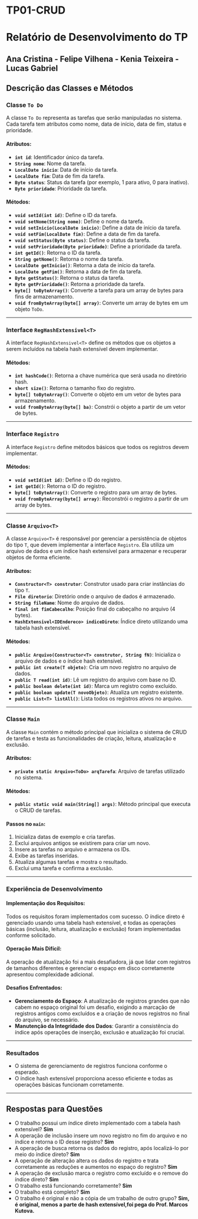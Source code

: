 # TP01-CRUD

# Relatório de Desenvolvimento do TP
## Ana Cristina - Felipe Vilhena - Kenia Teixeira - Lucas Gabriel

## Descrição das Classes e Métodos

### Classe `To Do`

A classe `To Do` representa as tarefas que serão manipuladas no sistema. Cada tarefa tem atributos como nome, data de início, data de fim, status e prioridade.

#### Atributos:
- **`int id`**: Identificador único da tarefa.
- **`String nome`**: Nome da tarefa.
- **`LocalDate inicio`**: Data de início da tarefa.
- **`LocalDate fim`**: Data de fim da tarefa.
- **`Byte status`**: Status da tarefa (por exemplo, 1 para ativo, 0 para inativo).
- **`Byte prioridade`**: Prioridade da tarefa.

#### Métodos:
- **`void setId(int id)`**: Define o ID da tarefa.
- **`void setNome(String nome)`**: Define o nome da tarefa.
- **`void setInicio(LocalDate inicio)`**: Define a data de início da tarefa.
- **`void setFim(LocalDate fim)`**: Define a data de fim da tarefa.
- **`void setStatus(Byte status)`**: Define o status da tarefa.
- **`void setPrioridade(Byte prioridade)`**: Define a prioridade da tarefa.
- **`int getId()`**: Retorna o ID da tarefa.
- **`String getNome()`**: Retorna o nome da tarefa.
- **`LocalDate getInicio()`**: Retorna a data de início da tarefa.
- **`LocalDate getFim()`**: Retorna a data de fim da tarefa.
- **`Byte getStatus()`**: Retorna o status da tarefa.
- **`Byte getPrioridade()`**: Retorna a prioridade da tarefa.
- **`byte[] toByteArray()`**: Converte a tarefa para um array de bytes para fins de armazenamento.
- **`void fromByteArray(byte[] array)`**: Converte um array de bytes em um objeto `ToDo`.

---

### Interface `RegHashExtensivel<T>`

A interface `RegHashExtensivel<T>` define os métodos que os objetos a serem incluídos na tabela hash extensível devem implementar.

#### Métodos:
- **`int hashCode()`**: Retorna a chave numérica que será usada no diretório hash.
- **`short size()`**: Retorna o tamanho fixo do registro.
- **`byte[] toByteArray()`**: Converte o objeto em um vetor de bytes para armazenamento.
- **`void fromByteArray(byte[] ba)`**: Constrói o objeto a partir de um vetor de bytes.

---

### Interface `Registro`

A interface `Registro` define métodos básicos que todos os registros devem implementar.

#### Métodos:
- **`void setId(int id)`**: Define o ID do registro.
- **`int getId()`**: Retorna o ID do registro.
- **`byte[] toByteArray()`**: Converte o registro para um array de bytes.
- **`void fromByteArray(byte[] array)`**: Reconstrói o registro a partir de um array de bytes.

---

### Classe `Arquivo<T>`

A classe `Arquivo<T>` é responsável por gerenciar a persistência de objetos do tipo `T`, que devem implementar a interface `Registro`. Ela utiliza um arquivo de dados e um índice hash extensível para armazenar e recuperar objetos de forma eficiente.

#### Atributos:
- **`Constructor<T> construtor`**: Construtor usado para criar instâncias do tipo `T`.
- **`File diretorio`**: Diretório onde o arquivo de dados é armazenado.
- **`String fileName`**: Nome do arquivo de dados.
- **`final int fimCabecalho`**: Posição final do cabeçalho no arquivo (4 bytes).
- **`HashExtensivel<IDEndereco> indiceDireto`**: Índice direto utilizando uma tabela hash extensível.

#### Métodos:
- **`public Arquivo(Constructor<T> construtor, String fN)`**: Inicializa o arquivo de dados e o índice hash extensível.
- **`public int create(T objeto)`**: Cria um novo registro no arquivo de dados.
- **`public T read(int id)`**: Lê um registro do arquivo com base no ID.
- **`public boolean delete(int id)`**: Marca um registro como excluído.
- **`public boolean update(T novoObjeto)`**: Atualiza um registro existente.
- **`public List<T> listAll()`**: Lista todos os registros ativos no arquivo.

---

### Classe `Main`

A classe `Main` contém o método principal que inicializa o sistema de CRUD de tarefas e testa as funcionalidades de criação, leitura, atualização e exclusão.

#### Atributos:
- **`private static Arquivo<ToDo> arqTarefa`**: Arquivo de tarefas utilizado no sistema.

#### Métodos:
- **`public static void main(String[] args)`**: Método principal que executa o CRUD de tarefas.
  
#### Passos no `main`:
1. Inicializa datas de exemplo e cria tarefas.
2. Exclui arquivos antigos se existirem para criar um novo.
3. Insere as tarefas no arquivo e armazena os IDs.
4. Exibe as tarefas inseridas.
5. Atualiza algumas tarefas e mostra o resultado.
6. Exclui uma tarefa e confirma a exclusão.

---

### Experiência de Desenvolvimento

#### Implementação dos Requisitos:
Todos os requisitos foram implementados com sucesso. O índice direto é gerenciado usando uma tabela hash extensível, e todas as operações básicas (inclusão, leitura, atualização e exclusão) foram implementadas conforme solicitado.

#### Operação Mais Difícil:
A operação de atualização foi a mais desafiadora, já que lidar com registros de tamanhos diferentes e gerenciar o espaço em disco corretamente apresentou complexidade adicional.

#### Desafios Enfrentados:
- **Gerenciamento do Espaço**: A atualização de registros grandes que não cabem no espaço original foi um desafio, exigindo a marcação de registros antigos como excluídos e a criação de novos registros no final do arquivo, se necessário.
- **Manutenção da Integridade dos Dados**: Garantir a consistência do índice após operações de inserção, exclusão e atualização foi crucial.

---

### Resultados

- O sistema de gerenciamento de registros funciona conforme o esperado.
- O índice hash extensível proporciona acesso eficiente e todas as operações básicas funcionam corretamente.

---

## Respostas para Questões
- O trabalho possui um índice direto implementado com a tabela hash extensível? **Sim**
- A operação de inclusão insere um novo registro no fim do arquivo e no índice e retorna o ID desse registro? **Sim**
- A operação de busca retorna os dados do registro, após localizá-lo por meio do índice direto? **Sim**
- A operação de alteração altera os dados do registro e trata corretamente as reduções e aumentos no espaço do registro? **Sim**
- A operação de exclusão marca o registro como excluído e o remove do índice direto? **Sim**
- O trabalho está funcionando corretamente? **Sim**
- O trabalho está completo? **Sim**
- O trabalho é original e não a cópia de um trabalho de outro grupo? **Sim, é original, menos a parte de hash extensível,foi pega do Prof. Marcos Kutova.**
